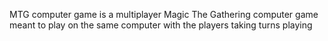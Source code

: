 MTG computer game is a multiplayer Magic The Gathering computer game meant to play on the same computer with the players taking turns playing
